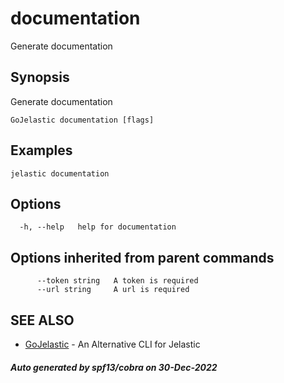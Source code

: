 #  documentation

Generate documentation

## Synopsis

Generate documentation

```
GoJelastic documentation [flags]
```

## Examples

```
jelastic documentation
```

## Options

```
  -h, --help   help for documentation
```

## Options inherited from parent commands

```
      --token string   A token is required
      --url string     A url is required
```

## SEE ALSO

* [GoJelastic](GoJelastic.md)	 - An Alternative CLI for Jelastic

##### Auto generated by spf13/cobra on 30-Dec-2022
